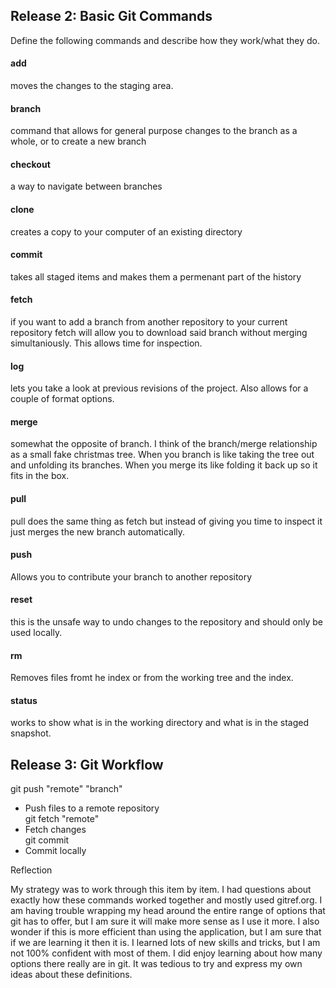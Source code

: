 ## Release 2: Basic Git Commands
Define the following commands and describe how they work/what they do.  


#### add <br>
moves the changes to the staging area.  <br>

#### branch <br>
command that allows for general purpose changes to the branch as a whole, or to create a new branch<br>

#### checkout <br>
a way to navigate between branches

#### clone <br>
creates a copy to your computer of an existing directory

#### commit <br>
takes all staged items and makes them a permenant part of the history

#### fetch <br>
if you want to add a branch from another repository to your current repository fetch will allow you to download said branch without merging simultaniously.  This allows time for inspection.

#### log <br>
lets you take a look at previous revisions of the project.  Also allows for a couple of format options.


#### merge <br>
somewhat the opposite of branch.  I think of the branch/merge relationship as a small fake christmas tree.  When you branch is like taking the tree out and unfolding its branches.  When you merge its like folding it back up so it fits in the box.


#### pull <br>
pull does the same thing as fetch but instead of giving you time to inspect it just merges the new branch automatically.


#### push<br>
Allows you to contribute your branch to another repository


#### reset <br>
this is the unsafe way to undo changes to the repository and should only be used locally.



#### rm<br>
Removes files fromt he index or from the working tree and the index.

#### status<br>
works to show what is in the working directory and what is in the staged snapshot.  


## Release 3: Git Workflow<br>
git push "remote" "branch"  <br>
- Push files to a remote repository <br>
git fetch "remote" <br>
- Fetch changes <br>
git commit <br>
- Commit locally <br>

Reflection <br>

My strategy was to work through this item by item.  I had questions about exactly how these commands worked together and mostly used gitref.org.  I am having trouble wrapping my head around the entire range of options that git has to offer, but I am sure it will make more sense as I use it more.  I also wonder if this is more efficient than using the application, but I am sure that if we are learning it then it is.  I learned lots of new skills and tricks, but I am not 100% confident with most of them.  I did enjoy learning about how many options there really are in git.  It was tedious to try and express my own ideas about these definitions.  